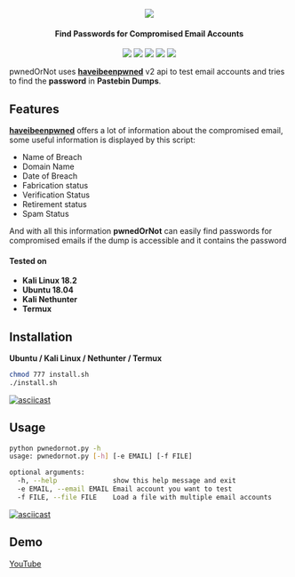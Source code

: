 <p align="center"><img src="https://i.imgur.com/xgaojFM.png"></p>
<h4 align="center">
Find Passwords for Compromised Email Accounts
</h4>
<p align="center">
<img src="https://img.shields.io/badge/HaveIBeenPwned-v2-blue.svg?style=plastic">
<img src="https://img.shields.io/badge/Python-3-brightgreen.svg?style=plastic">
<img src="https://img.shields.io/badge/Python-2-brightgreen.svg?style=plastic">
<img src="https://img.shields.io/badge/Termux-✔-red.svg?style=plastic">
<img src="https://img.shields.io/badge/NetHunter-✔-red.svg?style=plastic">
</p>

pwnedOrNot uses [**haveibeenpwned**](https://haveibeenpwned.com/API/v2) v2 api to test email accounts and tries to find the **password** in **Pastebin Dumps**.

## Features
[**haveibeenpwned**](https://haveibeenpwned.com/API/v2) offers a lot of information about the compromised email, some useful information is displayed by this script:
* Name of Breach
* Domain Name
* Date of Breach
* Fabrication status
* Verification Status
* Retirement status
* Spam Status

And with all this information **pwnedOrNot** can easily find passwords for compromised emails if the dump is accessible and it contains the password

#### Tested on
* **Kali Linux 18.2**
* **Ubuntu 18.04**
* **Kali Nethunter**
* **Termux**

## Installation
**Ubuntu / Kali Linux / Nethunter / Termux**

```bash
chmod 777 install.sh
./install.sh
```

[![asciicast](https://asciinema.org/a/200221.png)](https://asciinema.org/a/200221)

## Usage
```bash
python pwnedornot.py -h
usage: pwnedornot.py [-h] [-e EMAIL] [-f FILE]

optional arguments:
  -h, --help              show this help message and exit
  -e EMAIL, --email EMAIL Email account you want to test
  -f FILE, --file FILE    Load a file with multiple email accounts
```

[![asciicast](https://asciinema.org/a/200225.png)](https://asciinema.org/a/200225)

## Demo
[YouTube](https://www.youtube.com/watch?v=R_Y_QzVmERA)
